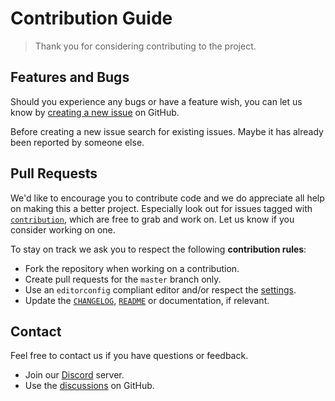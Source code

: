# Contribution Guide
> Thank you for considering contributing to the project.

## Features and Bugs

Should you experience any bugs or have a feature wish, you can
let us know by [creating a new issue][issues-create] on GitHub.

Before creating a new issue search for existing issues.
Maybe it has already been reported by someone else.

## Pull Requests

We'd like to encourage you to contribute code and we do appreciate all help
on making this a better project. Especially look out for issues tagged with
[`contribution`][issues-contribute], which are free to grab and work on.
Let us know if you consider working on one.

To stay on track we ask you to respect the following **contribution rules**:

- Fork the repository when working on a contribution.
- Create pull requests for the `master` branch only.
- Use an `editorconfig` compliant editor and/or respect the [settings][file-editorconfig].
- Update the [`CHANGELOG`][file-changelog], [`README`][file-readme] or documentation, if relevant.

## Contact

Feel free to contact us if you have questions or feedback.

- Join our [Discord][contact-discord] server.
- Use the [discussions][contact-discussions] on GitHub.

[issues-create]: https://github.com/yeetzone/docker-dontstarvetogether/issues/new/
[issues-contribute]: https://github.com/yeetzone/docker-dontstarvetogether/labels/contribution
[file-editorconfig]: https://github.com/yeetzone/docker-dontstarvetogether/blob/develop/.editorconfig
[file-readme]: https://github.com/yeetzone/docker-dontstarvetogether/blob/develop/README.md
[file-changelog]: https://github.com/yeetzone/docker-dontstarvetogether/blob/develop/CHANGELOG.md
[contact-discord]: https://go.yeet.zone/discord
[contact-discussions]: https://github.com/yeetzone/docker-dontstarvetogether/discussions
